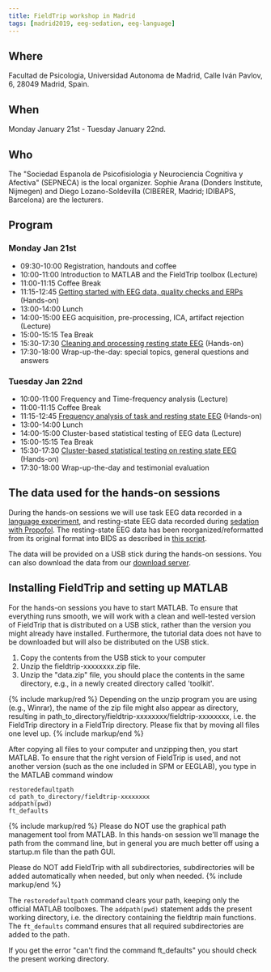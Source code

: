 ```yaml
---
title: FieldTrip workshop in Madrid
tags: [madrid2019, eeg-sedation, eeg-language]
---
```


## Where

Facultad de Psicologia, Universidad Autonoma de Madrid, Calle Iván Pavlov, 6, 28049 Madrid, Spain.

## When

Monday January 21st - Tuesday January 22nd.

## Who

The "Sociedad Espanola de Psicofisiologia y Neurociencia Cognitiva y Afectiva" (SEPNECA) is the local organizer. Sophie Arana (Donders Institute, Nijmegen) and Diego Lozano-Soldevilla (CIBERER, Madrid; IDIBAPS, Barcelona) are the lecturers.

## Program

### Monday Jan 21st

- 09:30-10:00 Registration, handouts and coffee
- 10:00-11:00 Introduction to MATLAB and the FieldTrip toolbox (Lecture)
- 11:00-11:15 Coffee Break
- 11:15-12:45 [Getting started with EEG data, quality checks and ERPs](/workshop/madrid2019/tutorial_erp) (Hands-on)
- 13:00-14:00 Lunch
- 14:00-15:00 EEG acquisition, pre-processing, ICA, artifact rejection (Lecture)
- 15:00-15:15 Tea Break
- 15:30-17:30 [Cleaning and processing resting state EEG](/workshop/madrid2019/tutorial_cleaning) (Hands-on)
- 17:30-18:00 Wrap-up-the-day: special topics, general questions and answers

### Tuesday Jan 22nd

- 10:00-11:00 Frequency and Time-frequency analysis (Lecture)
- 11:00-11:15 Coffee Break
- 11:15-12:45 [Frequency analysis of task and resting state EEG](/workshop/madrid2019/tutorial_freq) (Hands-on)
- 13:00-14:00 Lunch
- 14:00-15:00 Cluster-based statistical testing of EEG data (Lecture)
- 15:00-15:15 Tea Break
- 15:30-17:30 [Cluster-based statistical testing on resting state EEG](/workshop/madrid2019/tutorial_stats) (Hands-on)
- 17:30-18:00 Wrap-up-the-day and testimonial evaluation

## The data used for the hands-on sessions

During the hands-on sessions we will use task EEG data recorded in a [language experiment](/tutorial/eeg_language), and resting-state EEG data recorded during [sedation with Propofol](/workshop/madrid2019/eeg_sedation). The resting-state EEG data has been reorganized/reformatted from its original format into BIDS as described in [this script](/workshop/madrid2019/bids_sedation).

The data will be provided on a USB stick during the hands-on sessions. You can also download the data from our [download server](https://download.fieldtriptoolbox.org/workshop/madrid2019/).

## Installing FieldTrip and setting up MATLAB

For the hands-on sessions you have to start MATLAB. To ensure that everything
runs smooth, we will work with a clean and well-tested version of FieldTrip that
is distributed on a USB stick, rather than the version you might already have
installed. Furthermore, the tutorial data does not have to be downloaded but
will also be distributed on the USB stick.

1.  Copy the contents from the USB stick to your computer
2.  Unzip the fieldtrip-xxxxxxxx.zip file.
3.  Unzip the "data.zip" file, you should place the contents in the same directory, e.g., in a newly created directory called 'toolkit'.

{% include markup/red %}
Depending on the unzip program you are using (e.g., Winrar), the name of the zip file might also appear as directory, resulting in path_to_directory/fieldtrip-xxxxxxxx/fieldtrip-xxxxxxxx, i.e. the FieldTrip directory in a FieldTrip directory. Please fix that by moving all files one level up.
{% include markup/end %}

After copying all files to your computer and unzipping then, you start MATLAB. To ensure that the right version of FieldTrip is used, and not another version (such as the one included in SPM or EEGLAB), you type in the MATLAB command window

    restoredefaultpath
    cd path_to_directory/fieldtrip-xxxxxxxx
    addpath(pwd)
    ft_defaults

{% include markup/red %}
Please do NOT use the graphical path management tool from MATLAB. In this hands-on session we'll manage the path from the command line, but in general you are much better off using a startup.m file than the path GUI.

Please do NOT add FieldTrip with all subdirectories, subdirectories will be added automatically when needed, but only when needed.
{% include markup/end %}

The `restoredefaultpath` command clears your path, keeping only the
official MATLAB toolboxes. The `addpath(pwd)` statement adds the
present working directory, i.e. the directory containing the fieldtrip
main functions. The `ft_defaults` command ensures that all required
subdirectories are added to the path.

If you get the error "can't find the command ft_defaults" you should check the present working directory.
